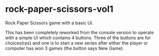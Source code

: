 # rock-paper-scissors-vol1

Rock Paper Scissors game with a basic UI.

This has been completely reworked from the console version to
operate with a simple UI which contains 4 buttons. Three of the buttons
are for choices(rps) and one is to start a new series after either the player or computer has won 3 games (the button says New Game).
